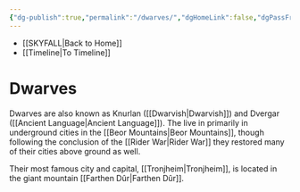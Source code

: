 ```yaml
---
{"dg-publish":true,"permalink":"/dwarves/","dgHomeLink":false,"dgPassFrontmatter":false}
---
```


- [[SKYFALL|Back to Home]]
- [[Timeline|To Timeline]]

# Dwarves
Dwarves are also known as Knurlan ([[Dwarvish|Dwarvish]]) and Dvergar ([[Ancient Language|Ancient Language]]). The live in primarily in underground cities in the [[Beor Mountains|Beor Mountains]], though following the conclusion of the [[Rider War|Rider War]] they restored many of their cities above ground as well. 

Their most famous city and capital, [[Tronjheim|Tronjheim]], is located in the giant mountain [[Farthen Dûr|Farthen Dûr]]. 